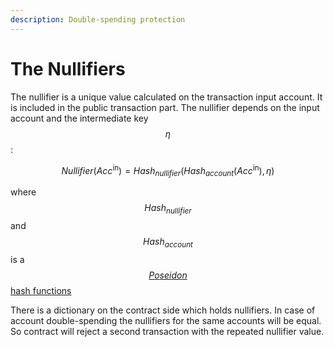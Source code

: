```yaml
---
description: Double-spending protection
---
```


# The Nullifiers

The nullifier is a unique value calculated on the transaction input account. It is included in the public transaction part. The nullifier depends on the input account and the intermediate key $$\eta$$:

$$Nullifier(Acc^\text{in}) = Hash_{nullifier}(Hash_{account}(Acc^\text{in}), \eta)$$

where $$Hash_{nullifier}$$ and $$Hash_{account}$$ is a[ $$Poseidon$$ hash functions](../the-poseidon-hash.md)

There is a dictionary on the contract side which holds nullifiers. In case of account double-spending the nullifiers for the same accounts will be equal. So contract will reject a second transaction with the repeated nullifier value.
